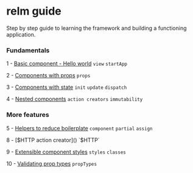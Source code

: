 # relm guide

Step by step guide to learning the framework and building a functioning application.

### Fundamentals

1 - [Basic component - Hello world]() `view` `startApp`

2 - [Components with props]() `props`

3 - [Components with state]() `init` `update` `dispatch`

4 - [Nested components]() `action creators` `immutability`

### More features

5 - [Helpers to reduce boilerplate]() `component` `partial` `assign`

8 - [$HTTP action creator]() `$HTTP`

9 - [Extensible component styles]() `styles` `classes`

10 - [Validating prop types]() `propTypes`
